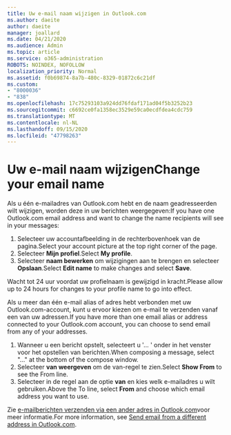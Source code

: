 ```yaml
---
title: Uw e-mail naam wijzigen in Outlook.com
ms.author: daeite
author: daeite
manager: joallard
ms.date: 04/21/2020
ms.audience: Admin
ms.topic: article
ms.service: o365-administration
ROBOTS: NOINDEX, NOFOLLOW
localization_priority: Normal
ms.assetid: f0b69874-8a7b-480c-8329-01872c6c21df
ms.custom:
- "8000036"
- "838"
ms.openlocfilehash: 17c75293103a924dd76fdaf171ad04f5b3252b23
ms.sourcegitcommit: c6692ce0fa1358ec3529e59ca0ecdfdea4cdc759
ms.translationtype: MT
ms.contentlocale: nl-NL
ms.lasthandoff: 09/15/2020
ms.locfileid: "47798263"
---
```

# <a name="change-your-email-name"></a><span data-ttu-id="aa587-102">Uw e-mail naam wijzigen</span><span class="sxs-lookup"><span data-stu-id="aa587-102">Change your email name</span></span>

<span data-ttu-id="aa587-103">Als u één e-mailadres van Outlook.com hebt en de naam geadresseerden wilt wijzigen, worden deze in uw berichten weergegeven:</span><span class="sxs-lookup"><span data-stu-id="aa587-103">If you have one Outlook.com email address and want to change the name recipients will see in your messages:</span></span>
  
1. <span data-ttu-id="aa587-104">Selecteer uw accountafbeelding in de rechterbovenhoek van de pagina.</span><span class="sxs-lookup"><span data-stu-id="aa587-104">Select your account picture at the top right corner of the page.</span></span>
2. <span data-ttu-id="aa587-105">Selecteer **Mijn profiel**.</span><span class="sxs-lookup"><span data-stu-id="aa587-105">Select **My profile**.</span></span>
3. <span data-ttu-id="aa587-106">Selecteer **naam bewerken** om wijzigingen aan te brengen en selecteer **Opslaan**.</span><span class="sxs-lookup"><span data-stu-id="aa587-106">Select **Edit name** to make changes and select **Save**.</span></span>

<span data-ttu-id="aa587-107">Wacht tot 24 uur voordat uw profielnaam is gewijzigd in kracht.</span><span class="sxs-lookup"><span data-stu-id="aa587-107">Please allow up to 24 hours for changes to your profile name to go into effect.</span></span>
  
<span data-ttu-id="aa587-108">Als u meer dan één e-mail alias of adres hebt verbonden met uw Outlook.com-account, kunt u ervoor kiezen om e-mail te verzenden vanaf een van uw adressen.</span><span class="sxs-lookup"><span data-stu-id="aa587-108">If you have more than one email alias or address connected to your Outlook.com account, you can choose to send email from any of your addresses.</span></span>
  
1. <span data-ttu-id="aa587-109">Wanneer u een bericht opstelt, selecteert u '... ' onder in het venster voor het opstellen van berichten.</span><span class="sxs-lookup"><span data-stu-id="aa587-109">When composing a message, select "..." at the bottom of the compose window.</span></span>
1. <span data-ttu-id="aa587-110">Selecteer **van weergeven** om de van-regel te zien.</span><span class="sxs-lookup"><span data-stu-id="aa587-110">Select **Show From** to see the From line.</span></span>
1. <span data-ttu-id="aa587-111">Selecteer in de regel aan de optie **van** en kies welk e-mailadres u wilt gebruiken.</span><span class="sxs-lookup"><span data-stu-id="aa587-111">Above the To line, select **From** and choose which email address you want to use.</span></span>

<span data-ttu-id="aa587-112">Zie [e-mailberichten verzenden via een ander adres in Outlook.com](https://support.office.com/article/ccba89cb-141c-4a36-8c56-6d16a8556d2e?wt.mc_id=Office_Outlook_com_Alchemy)voor meer informatie.</span><span class="sxs-lookup"><span data-stu-id="aa587-112">For more information, see [Send email from a different address in Outlook.com](https://support.office.com/article/ccba89cb-141c-4a36-8c56-6d16a8556d2e?wt.mc_id=Office_Outlook_com_Alchemy).</span></span>